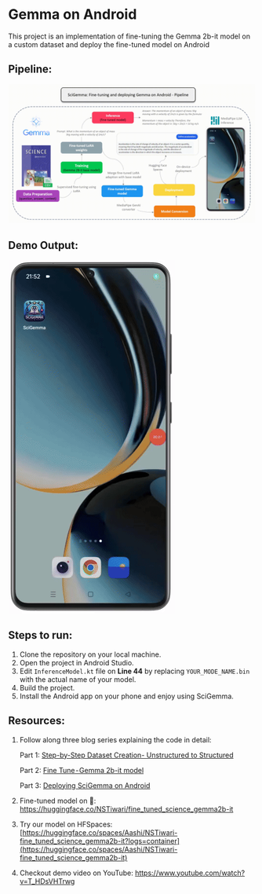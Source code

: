 # Gemma on Android
This project is an implementation of fine-tuning the Gemma 2b-it model on a custom dataset and deploy the fine-tuned model on Android

## Pipeline:

![Logo](assets/SciGemma_Pipeline.gif)


## Demo Output:

![Logo](assets/SciGemma.gif)


## Steps to run:

1. Clone the repository on your local machine.
2. Open the project in Android Studio.
3. Edit ```InferenceModel.kt``` file on **Line 44** by replacing ```YOUR_MODE_NAME.bin``` with the actual name of your model.
4. Build the project.
5. Install the Android app on your phone and enjoy using SciGemma.



## Resources:

1. Follow along three blog series explaining the code in detail:
   
   Part 1: [Step-by-Step Dataset Creation- Unstructured to Structured](https://aashi-dutt3.medium.com/part-1-step-by-step-dataset-creation-unstructured-to-structured-70abdc98abf0)

   Part 2: [Fine Tune - Gemma 2b-it model](https://aashi-dutt3.medium.com/part-2-fine-tune-gemma-2b-it-model-a26246c530e7)

   Part 3: [Deploying SciGemma on Android](https://tiwarinitin1999.medium.com/part-3-deploy-gemma-on-android-5bac532c54b7)

3. Fine-tuned model on 🤗: https://huggingface.co/NSTiwari/fine_tuned_science_gemma2b-it

4. Try our model on HFSpaces: [https://huggingface.co/spaces/Aashi/NSTiwari-fine_tuned_science_gemma2b-it?logs=container](https://huggingface.co/spaces/Aashi/NSTiwari-fine_tuned_science_gemma2b-it)

5. Checkout demo video on YouTube: https://www.youtube.com/watch?v=T_HDsVHTrwg

